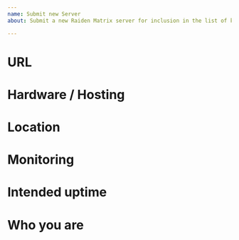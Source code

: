```yaml
---
name: Submit new Server
about: Submit a new Raiden Matrix server for inclusion in the list of known servers

---
```


# URL
<!-- URL of the new server -->

# Hardware / Hosting
<!-- Please describe the hardware / virtual hardware the server is running on -->

# Location
<!-- Please indicate where the server is located geographically -->

# Monitoring
<!-- Please indicate whether you whitelisted the Raiden Network monitoring IP address -->

# Intended uptime
<!-- Please describe for how long you intend to host this server and whether you will be able to react to outages -->

# Who you are 
<!-- Optional, please give a few details about who you or your company are and why you are interested in hosting a Raiden Matrix server -->
